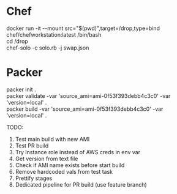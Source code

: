 # Chef
docker run -it --mount src="$(pwd)",target=/drop,type=bind chef/chefworkstation:latest /bin/bash  
cd /drop  
chef-solo -c solo.rb -j swap.json  

# Packer
packer init .  
packer validate -var 'source_ami=ami-0f53f393debb4c3c0' -var 'version=local' .  
packer build -var 'source_ami=ami-0f53f393debb4c3c0' -var 'version=local' .  

TODO:
1. Test main build with new AMI
1. Test PR build
1. Try Instance role instead of AWS creds in env var
1. Get version from text file
1. Check if AMI name exists before start build
1. Remove hardcoded vals from test task
1. Prettify stages
1. Dedicated pipeline for PR build (use feature branch)